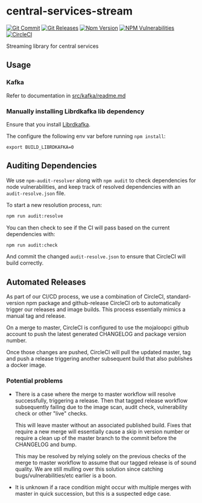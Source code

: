 # central-services-stream

[![Git Commit](https://img.shields.io/github/last-commit/mojaloop/central-services-stream.svg?style=flat)](https://github.com/mojaloop/central-services-stream/commits/master)
[![Git Releases](https://img.shields.io/github/release/mojaloop/central-services-stream.svg?style=flat)](https://github.com/mojaloop/central-services-stream/releases)
[![Npm Version](https://img.shields.io/npm/v/@mojaloop/central-services-stream.svg?style=flat)](https://www.npmjs.com/package/@mojaloop/central-services-stream)
[![NPM Vulnerabilities](https://img.shields.io/snyk/vulnerabilities/npm/@mojaloop/central-services-stream.svg?style=flat)](https://www.npmjs.com/package/@mojaloop/central-services-stream)
[![CircleCI](https://circleci.com/gh/mojaloop/central-services-stream.svg?style=svg)](https://circleci.com/gh/mojaloop/central-services-stream)

Streaming library for central services

## Usage

### Kafka

Refer to documentation in [src/kafka/readme.md](./src/kafka/readme.md)

### Manually installing Librdkafka lib dependency

Ensure that you install [Librdkafka](https://github.com/confluentinc/librdkafka).

The configure the following env var before running `npm install`:

```env
export BUILD_LIBRDKAFKA=0
```

## Auditing Dependencies

We use `npm-audit-resolver` along with `npm audit` to check dependencies for node vulnerabilities, and keep track of resolved dependencies with an `audit-resolve.json` file.

To start a new resolution process, run:

```bash
npm run audit:resolve
```

You can then check to see if the CI will pass based on the current dependencies with:

```bash
npm run audit:check
```

And commit the changed `audit-resolve.json` to ensure that CircleCI will build correctly.

## Automated Releases

As part of our CI/CD process, we use a combination of CircleCI, standard-version
npm package and github-release CircleCI orb to automatically trigger our releases
and image builds. This process essentially mimics a manual tag and release.

On a merge to master, CircleCI is configured to use the mojaloopci github account
to push the latest generated CHANGELOG and package version number.

Once those changes are pushed, CircleCI will pull the updated master, tag and
push a release triggering another subsequent build that also publishes a docker image.

### Potential problems

* There is a case where the merge to master workflow will resolve successfully, triggering
  a release. Then that tagged release workflow subsequently failing due to the image scan,
  audit check, vulnerability check or other "live" checks.

  This will leave master without an associated published build. Fixes that require
  a new merge will essentially cause a skip in version number or require a clean up
  of the master branch to the commit before the CHANGELOG and bump.

  This may be resolved by relying solely on the previous checks of the
  merge to master workflow to assume that our tagged release is of sound quality.
  We are still mulling over this solution since catching bugs/vulnerabilities/etc earlier
  is a boon.

* It is unknown if a race condition might occur with multiple merges with master in
  quick succession, but this is a suspected edge case.
